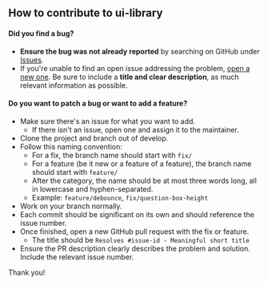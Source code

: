 ## How to contribute to ui-library

#### **Did you find a bug?**

* **Ensure the bug was not already reported** by searching on GitHub under [Issues](https://github.com/mercadolibre/ui-library/issues).
* If you're unable to find an open issue addressing the problem, [open a new one](https://github.com/mercadolibre/ui-library/issues/new). Be sure to include a **title and clear description**, as much relevant information as possible.

#### **Do you want to patch a bug or want to add a feature?**

* Make sure there's an issue for what you want to add.
    - If there isn't an issue, open one and assign it to the maintainer.
* Clone the project and branch out of develop.
* Follow this naming convention:
    - For a fix, the branch name should start with `fix/`
    - For a feature (be it new or a feature of a feature), the branch name should start with `feature/`
    - After the category, the name should be at most three words long, all in lowercase and hyphen-separated.
    - Example: `feature/debounce`, `fix/question-box-height`
* Work on your branch normally.
* Each commit should be significant on its own and should reference the issue number.
* Once finished, open a new GitHub pull request with the fix or feature.
    - The title should be `Resolves #issue-id - Meaningful short title`
* Ensure the PR description clearly describes the problem and solution. Include the relevant issue number.

Thank you!
